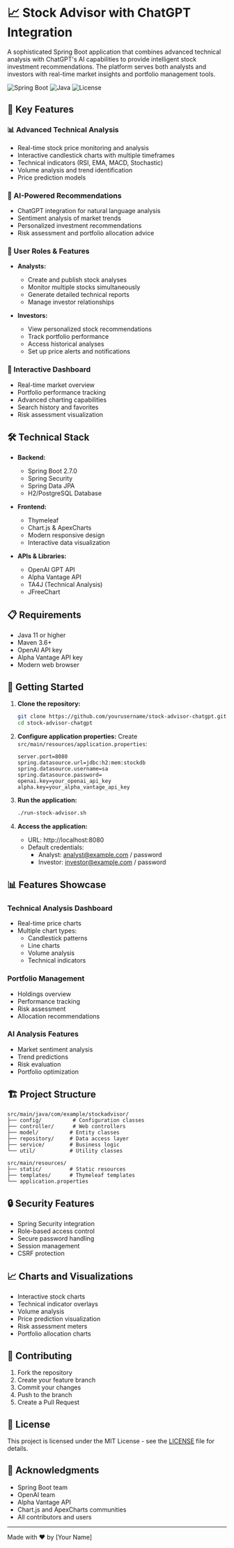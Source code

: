 # 📈 Stock Advisor with ChatGPT Integration

A sophisticated Spring Boot application that combines advanced technical analysis with ChatGPT's AI capabilities to provide intelligent stock investment recommendations. The platform serves both analysts and investors with real-time market insights and portfolio management tools.

![Spring Boot](https://img.shields.io/badge/Spring%20Boot-2.7.0-brightgreen.svg)
![Java](https://img.shields.io/badge/Java-11-orange.svg)
![License](https://img.shields.io/badge/license-MIT-blue.svg)

## 🌟 Key Features

### 📊 Advanced Technical Analysis
- Real-time stock price monitoring and analysis
- Interactive candlestick charts with multiple timeframes
- Technical indicators (RSI, EMA, MACD, Stochastic)
- Volume analysis and trend identification
- Price prediction models

### 🤖 AI-Powered Recommendations
- ChatGPT integration for natural language analysis
- Sentiment analysis of market trends
- Personalized investment recommendations
- Risk assessment and portfolio allocation advice

### 👥 User Roles & Features
- **Analysts:**
  - Create and publish stock analyses
  - Monitor multiple stocks simultaneously
  - Generate detailed technical reports
  - Manage investor relationships

- **Investors:**
  - View personalized stock recommendations
  - Track portfolio performance
  - Access historical analyses
  - Set up price alerts and notifications

### 📱 Interactive Dashboard
- Real-time market overview
- Portfolio performance tracking
- Advanced charting capabilities
- Search history and favorites
- Risk assessment visualization

## 🛠️ Technical Stack

- **Backend:**
  - Spring Boot 2.7.0
  - Spring Security
  - Spring Data JPA
  - H2/PostgreSQL Database

- **Frontend:**
  - Thymeleaf
  - Chart.js & ApexCharts
  - Modern responsive design
  - Interactive data visualization

- **APIs & Libraries:**
  - OpenAI GPT API
  - Alpha Vantage API
  - TA4J (Technical Analysis)
  - JFreeChart

## 📋 Requirements

- Java 11 or higher
- Maven 3.6+
- OpenAI API key
- Alpha Vantage API key
- Modern web browser

## 🚀 Getting Started

1. **Clone the repository:**
   ```bash
   git clone https://github.com/yourusername/stock-advisor-chatgpt.git
   cd stock-advisor-chatgpt
   ```

2. **Configure application properties:**
   Create `src/main/resources/application.properties`:
   ```properties
   server.port=8080
   spring.datasource.url=jdbc:h2:mem:stockdb
   spring.datasource.username=sa
   spring.datasource.password=
   openai.key=your_openai_api_key
   alpha.key=your_alpha_vantage_api_key
   ```

3. **Run the application:**
   ```bash
   ./run-stock-advisor.sh
   ```

4. **Access the application:**
   - URL: http://localhost:8080
   - Default credentials:
     - Analyst: analyst@example.com / password
     - Investor: investor@example.com / password

## 📊 Features Showcase

### Technical Analysis Dashboard
- Real-time price charts
- Multiple chart types:
  - Candlestick patterns
  - Line charts
  - Volume analysis
  - Technical indicators

### Portfolio Management
- Holdings overview
- Performance tracking
- Risk assessment
- Allocation recommendations

### AI Analysis Features
- Market sentiment analysis
- Trend predictions
- Risk evaluation
- Portfolio optimization

## 🏗️ Project Structure

```
src/main/java/com/example/stockadvisor/
├── config/          # Configuration classes
├── controller/      # Web controllers
├── model/          # Entity classes
├── repository/     # Data access layer
├── service/        # Business logic
└── util/           # Utility classes

src/main/resources/
├── static/         # Static resources
├── templates/      # Thymeleaf templates
└── application.properties
```

## 🔒 Security Features

- Spring Security integration
- Role-based access control
- Secure password handling
- Session management
- CSRF protection

## 📈 Charts and Visualizations

- Interactive stock charts
- Technical indicator overlays
- Volume analysis
- Price prediction visualization
- Risk assessment meters
- Portfolio allocation charts

## 🤝 Contributing

1. Fork the repository
2. Create your feature branch
3. Commit your changes
4. Push to the branch
5. Create a Pull Request

## 📝 License

This project is licensed under the MIT License - see the [LICENSE](LICENSE) file for details.

## 🙏 Acknowledgments

- Spring Boot team
- OpenAI team
- Alpha Vantage API
- Chart.js and ApexCharts communities
- All contributors and users

---
Made with ❤️ by [Your Name]
